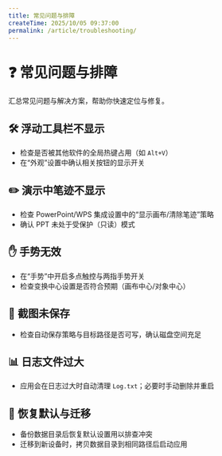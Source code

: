 ```yaml
---
title: 常见问题与排障
createTime: 2025/10/05 09:37:00
permalink: /article/troubleshooting/
---
```

# ❓ 常见问题与排障

汇总常见问题与解决方案，帮助你快速定位与修复。

## 🛠️ 浮动工具栏不显示

- 检查是否被其他软件的全局热键占用（如 `Alt+V`）
- 在“外观”设置中确认相关按钮的显示开关

## ✏️ 演示中笔迹不显示

- 检查 PowerPoint/WPS 集成设置中的“显示画布/清除笔迹”策略
- 确认 PPT 未处于受保护（只读）模式

## ✋ 手势无效

- 在“手势”中开启多点触控与两指手势开关
- 检查变换中心设置是否符合预期（画布中心/对象中心）

## 📸 截图未保存

- 检查自动保存策略与目标路径是否可写，确认磁盘空间充足

## 📊 日志文件过大

- 应用会在日志过大时自动清理 `Log.txt`；必要时手动删除并重启

## 🔄 恢复默认与迁移

- 备份数据目录后恢复默认设置用以排查冲突
- 迁移到新设备时，拷贝数据目录到相同路径后启动应用
